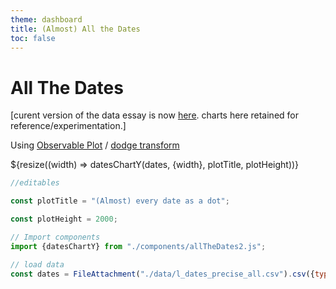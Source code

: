 ```yaml
---
theme: dashboard
title: (Almost) All the Dates
toc: false
---
```



# All The Dates

[curent version of the data essay is now [here](https://beyond-notability.github.io/beyond-notability-observable-essays/). charts here retained for reference/experimentation.]

Using [Observable Plot](https://observablehq.com/plot/) / [dodge transform](https://observablehq.com/plot/transforms/dodge)


<div class="grid grid-cols-1">
  <div class="card">
    ${resize((width) => datesChartY(dates, {width}, plotTitle, plotHeight))}
  </div>
</div>





```js 
//editables

const plotTitle = "(Almost) every date as a dot";

const plotHeight = 2000;
```



```js
// Import components
import {datesChartY} from "./components/allTheDates2.js";
```


```js
// load data
const dates = FileAttachment("./data/l_dates_precise_all.csv").csv({typed: true});
```



